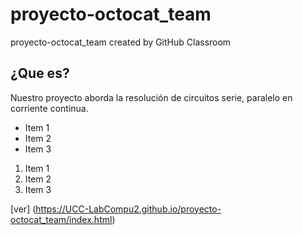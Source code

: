 # proyecto-octocat_team
proyecto-octocat_team created by GitHub Classroom

¿Que es?
--------
Nuestro proyecto aborda la resolución de circuitos serie, paralelo en corriente continua.

* Item 1
* Item 2
* Item 3

1. Item 1
2. Item 2
3. Item 3

[ver] (https://UCC-LabCompu2.github.io/proyecto-octocat_team/index.html)

